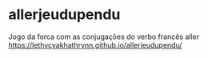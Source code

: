 # allerjeudupendu
Jogo da forca com as conjugações do verbo francês aller
https://lethycyakhathrynn.github.io/allerjeudupendu/
